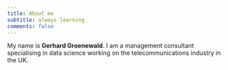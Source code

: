 ```yaml
---
title: About me
subtitle: always learning
comments: false
---
```


My name is **Gerhard Groenewald**.  I am a management consultant specialising in data science working on the telecommunications industry in the UK.